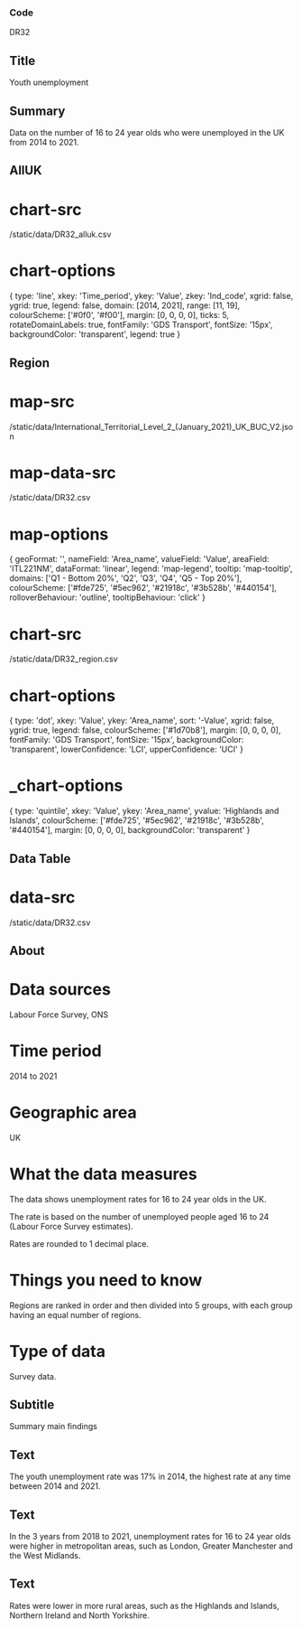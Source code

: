 ### Code
DR32

## Title
Youth unemployment

## Summary
Data on the number of 16 to 24 year olds who were unemployed in the UK from 2014 to 2021.

## AllUK
# chart-src
/static/data/DR32_alluk.csv

# chart-options
{ type: 'line', xkey: 'Time_period', ykey: 'Value', zkey: 'Ind_code', xgrid: false, ygrid: true, legend: false, domain: [2014, 2021], range: [11, 19], colourScheme: ['#0f0', '#f00'], margin: [0, 0, 0, 0], ticks: 5, rotateDomainLabels: true, fontFamily: 'GDS Transport', fontSize: '15px', backgroundColor: 'transparent', legend: true }

## Region
# map-src
/static/data/International_Territorial_Level_2_(January_2021)_UK_BUC_V2.json

# map-data-src
/static/data/DR32.csv

# map-options
{ geoFormat: '', nameField: 'Area_name', valueField: 'Value', areaField: 'ITL221NM', dataFormat: 'linear', legend: 'map-legend', tooltip: 'map-tooltip', domains: ['Q1 - Bottom 20%', 'Q2', 'Q3', 'Q4', 'Q5 - Top 20%'], colourScheme: ['#fde725', '#5ec962', '#21918c', '#3b528b', '#440154'], rolloverBehaviour: 'outline', tooltipBehaviour: 'click' }

# chart-src
/static/data/DR32_region.csv

# chart-options
{ type: 'dot', xkey: 'Value', ykey: 'Area_name', sort: '-Value', xgrid: false, ygrid: true, legend: false, colourScheme: ['#1d70b8'], margin: [0, 0, 0, 0], fontFamily: 'GDS Transport', fontSize: '15px', backgroundColor: 'transparent', lowerConfidence: 'LCI', upperConfidence: 'UCI' }

# _chart-options
{ type: 'quintile', xkey: 'Value', ykey: 'Area_name', yvalue: 'Highlands and Islands', colourScheme: ['#fde725', '#5ec962', '#21918c', '#3b528b', '#440154'], margin: [0, 0, 0, 0], backgroundColor: 'transparent' }

## Data Table
# data-src
/static/data/DR32.csv

## About
# Data sources
Labour Force Survey, ONS

# Time period
2014 to 2021

# Geographic area
UK

# What the data measures
The data shows unemployment rates for 16 to 24 year olds in the UK.</p>

<p class="govuk-body">The rate is based on the number of unemployed people aged 16 to 24 (Labour Force Survey estimates).</p>

<p class="govuk-body">Rates are rounded to 1 decimal place.

# Things you need to know
Regions are ranked in order and then divided into 5 groups, with each group having an equal number of regions.

# Type of data
Survey data.

## Subtitle
Summary main findings

## Text
The youth unemployment rate was 17% in 2014, the highest rate at any time between 2014 and 2021.

## Text
In the 3 years from 2018 to 2021, unemployment rates for 16 to 24 year olds were higher in metropolitan areas, such as London, Greater Manchester and the West Midlands.

## Text
Rates were lower in more rural areas, such as the Highlands and Islands, Northern Ireland and North Yorkshire.
